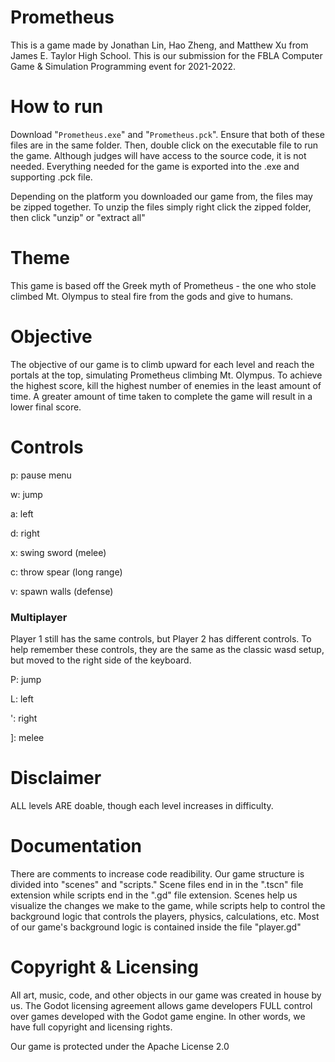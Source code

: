# Prometheus
This is a game made by Jonathan Lin, Hao Zheng, and Matthew Xu from James E. Taylor High School. This is our submission for the FBLA Computer Game & Simulation Programming event for 2021-2022.

# How to run
Download "`Prometheus.exe`" and "`Prometheus.pck`". Ensure that both of these files are in the same folder. Then, double click on the executable file to run the game. Although judges will have access to the source code, it is not needed. Everything needed for the game is exported into the .exe and supporting .pck file.

Depending on the platform you downloaded our game from, the files may be zipped together. To unzip the files simply right click the zipped folder, then click "unzip" or "extract all"

# Theme
This game is based off the Greek myth of Prometheus - the one who stole climbed Mt. Olympus to steal fire from the gods and give to humans.

# Objective

The objective of our game is to climb upward for each level and reach the portals at the top, simulating Prometheus climbing Mt. Olympus. To achieve the highest score, kill the highest number of enemies in the least amount of time. A greater amount of time taken to complete the game will result in a lower final score.

# Controls
p: pause menu



w: jump

a: left

d: right

x: swing sword (melee)

c: throw spear (long range)

v: spawn walls (defense)

### Multiplayer

Player 1 still has the same controls, but Player 2 has different controls. To help remember these controls, they are the same as the classic wasd setup, but moved to the right side of the keyboard.

P: jump

L: left

': right

]: melee

# Disclaimer

ALL levels ARE doable, though each level increases in difficulty.

# Documentation
There are comments to increase code readibility. Our game structure is divided into "scenes" and "scripts." Scene files end in in the ".tscn" file extension while scripts end in the ".gd" file extension. Scenes help us visualize the changes we make to the game, while scripts help to control the background logic that controls the players, physics, calculations, etc. Most of our game's background logic is contained inside the file "player.gd"

# Copyright & Licensing

All art, music, code, and other objects in our game was created in house by us. The Godot licensing agreement allows game developers FULL control over games developed with the Godot game engine. In other words, we have full copyright and licensing rights.

Our game is protected under the Apache License 2.0
